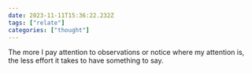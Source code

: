 ```yaml
---
date: 2023-11-11T15:36:22.232Z
tags: ["relate"]
categories: ["thought"]
---
```

The more I pay attention to observations or notice where my attention is, the less effort it takes to have something to say.
